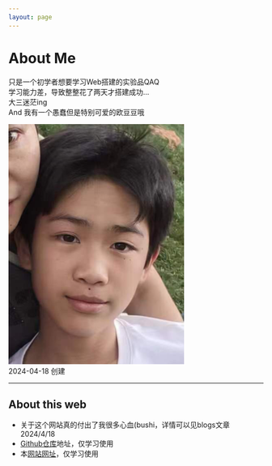 ```yaml
---
layout: page
---
```


# About Me

只是一个初学者想要学习Web搭建的实验品QAQ<br>
学习能力差，导致整整花了两天才搭建成功...<br>
大三迷茫ing<br>
And 我有一个愚蠢但是特别可爱的欧豆豆哦
<div>
<img src="/images/brother.png">
</div>
2024-04-18 创建

---

## About this web

- 关于这个网站真的付出了我很多心血(bushi，详情可以见blogs文章2024/4/18<br>
- [Github仓库](https://github.com/yqc74/yqc74.github.io)地址，仅学习使用<br>
- 本[网站网址](https://yqc74.github.io//)，仅学习使用

